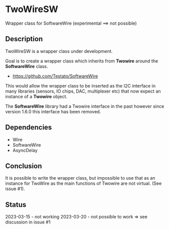 
# TwoWireSW

Wrapper class for SoftwareWire (experimental ==> not possible)

## Description

TwoWireSW is a wrapper class under development.

Goal is to create a wrapper class which inherits from **Twowire** 
around the **SoftwareWire** class.

- https://github.com/Testato/SoftwareWire

This would allow the wrapper class to be inserted as the I2C interface
in many libraries (sensors, IO chips, DAC, multiplexer etc) that now expect
an instance of a **Twowire** object.


The **SoftwareWire** library had a Twowire interface in the past 
however since version 1.6.0 this interface has been removed.


## Dependencies

- Wire
- SoftwareWire
- AsyncDelay


## Conclusion

It is possible to write the wrapper class, but impossible to use that as an instance
for TwoWire as the main functions of Twowire are not virtual. (See issue #1).


## Status

2023-03-15 - not working
2023-03-20 - not possible to work => see discussion in issue #1


